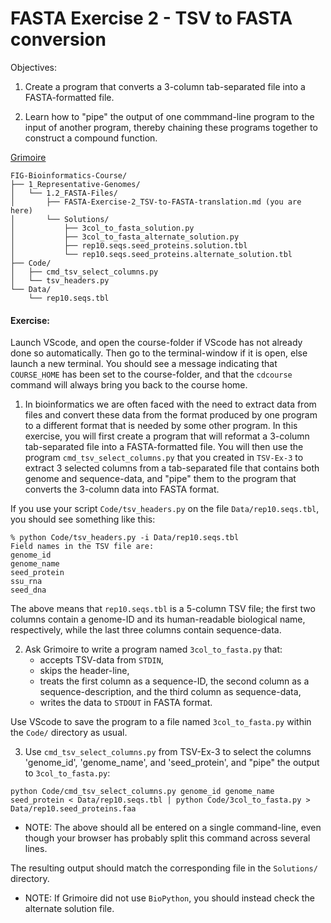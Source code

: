 # FASTA Exercise 2 - TSV to FASTA conversion

Objectives: 
1. Create a program that converts a 3-column tab-separated file into a FASTA-formatted file.

2. Learn how to "pipe" the output of one commmand-line program to the input of another program, thereby chaining these programs together to construct a compound function.

[Grimoire](https://chat.openai.com/g/g-n7Rs0IK86-grimoire)

```
FIG-Bioinformatics-Course/
├── 1_Representative-Genomes/
│   └── 1.2_FASTA-Files/
│       ├── FASTA-Exercise-2_TSV-to-FASTA-translation.md (you are here)
│       └── Solutions/
│           ├── 3col_to_fasta_solution.py
│           ├── 3col_to_fasta_alternate_solution.py
│           ├── rep10.seqs.seed_proteins.solution.tbl
│           └── rep10.seqs.seed_proteins.alternate_solution.tbl
├── Code/
│   ├── cmd_tsv_select_columns.py
│   └── tsv_headers.py
└── Data/
    └── rep10.seqs.tbl
```

#### Exercise: 

Launch VScode, and open the course-folder
if VScode has not already done so automatically.
Then go to the terminal-window if it is open,
else launch a new terminal.
You should see a message indicating that `COURSE_HOME`
has been set to the course-folder, and that the
`cdcourse` command will always bring you back
to the course home.

1. In bioinformatics we are often faced with the need to extract data from files and convert these data from the format produced by one program to a different format that is needed by some other program.
In this exercise, you will first create a program that will reformat a 3-column tab-separated file into a FASTA-formatted file. You will then use the program `cmd_tsv_select_columns.py` that you created in `TSV-Ex-3` to extract 3 selected columns from a tab-separated file that contains both genome and sequence-data, and "pipe" them to the program that converts the 3-column data into FASTA format.

If you use your script `Code/tsv_headers.py` on the file `Data/rep10.seqs.tbl`, you should see something like this:
```
% python Code/tsv_headers.py -i Data/rep10.seqs.tbl 
Field names in the TSV file are:
genome_id
genome_name
seed_protein
ssu_rna
seed_dna
```
The above means that `rep10.seqs.tbl` is a 5-column TSV file; the first two columns contain a genome-ID and its human-readable biological name, respectively, while the last three columns contain sequence-data.

2. Ask Grimoire to write a program named `3col_to_fasta.py` that:
    * accepts TSV-data from `STDIN`,
    * skips the header-line,
    * treats the first column as a sequence-ID, the second column as a sequence-description, and the third column as sequence-data,
    * writes the data to `STDOUT` in FASTA format.

Use VScode to save the program to a file named `3col_to_fasta.py` within the `Code/` directory as usual.

3. Use `cmd_tsv_select_columns.py` from TSV-Ex-3 to select the columns 'genome_id', 'genome_name', and 'seed_protein', and "pipe" the output to `3col_to_fasta.py`:
```
python Code/cmd_tsv_select_columns.py genome_id genome_name seed_protein < Data/rep10.seqs.tbl | python Code/3col_to_fasta.py > Data/rep10.seed_proteins.faa
```

* NOTE: The above should all be entered on a single command-line, even though your browser has probably split this command across several lines.

The resulting output should match the corresponding file in the `Solutions/` directory.

* NOTE: If Grimoire did not use `BioPython`, you should instead check the alternate solution file.